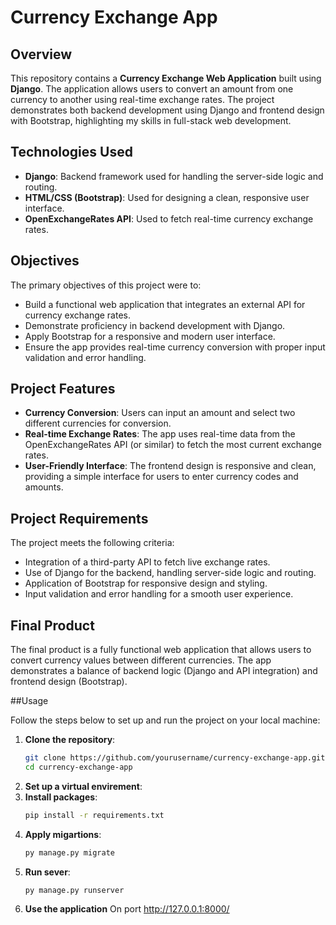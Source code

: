 # Currency Exchange App

## Overview

This repository contains a **Currency Exchange Web Application** built using **Django**. The application allows users to convert an amount from one currency to another using real-time exchange rates. The project demonstrates both backend development using Django and frontend design with Bootstrap, highlighting my skills in full-stack web development.

## Technologies Used

- **Django**: Backend framework used for handling the server-side logic and routing.
- **HTML/CSS (Bootstrap)**: Used for designing a clean, responsive user interface.
- **OpenExchangeRates API**: Used to fetch real-time currency exchange rates.

## Objectives

The primary objectives of this project were to:

- Build a functional web application that integrates an external API for currency exchange rates.
- Demonstrate proficiency in backend development with Django.
- Apply Bootstrap for a responsive and modern user interface.
- Ensure the app provides real-time currency conversion with proper input validation and error handling.

## Project Features

- **Currency Conversion**: Users can input an amount and select two different currencies for conversion.
- **Real-time Exchange Rates**: The app uses real-time data from the OpenExchangeRates API (or similar) to fetch the most current exchange rates.
- **User-Friendly Interface**: The frontend design is responsive and clean, providing a simple interface for users to enter currency codes and amounts.

## Project Requirements

The project meets the following criteria:

- Integration of a third-party API to fetch live exchange rates.
- Use of Django for the backend, handling server-side logic and routing.
- Application of Bootstrap for responsive design and styling.
- Input validation and error handling for a smooth user experience.

## Final Product

The final product is a fully functional web application that allows users to convert currency values between different currencies. The app demonstrates a balance of backend logic (Django and API integration) and frontend design (Bootstrap). 

##Usage

Follow the steps below to set up and run the project on your local machine:

1. **Clone the repository**:
   ```bash
   git clone https://github.com/yourusername/currency-exchange-app.git
   cd currency-exchange-app
   ```
2. **Set up a virtual envirement**:
3. **Install packages**:
    ```bash
   pip install -r requirements.txt
   ```
4. **Apply migartions**:
   ```bash
   py manage.py migrate
   ```
5. **Run sever**:
   ```bash
   py manage.py runserver
   ```
6. **Use the application**
   On port http://127.0.0.1:8000/

